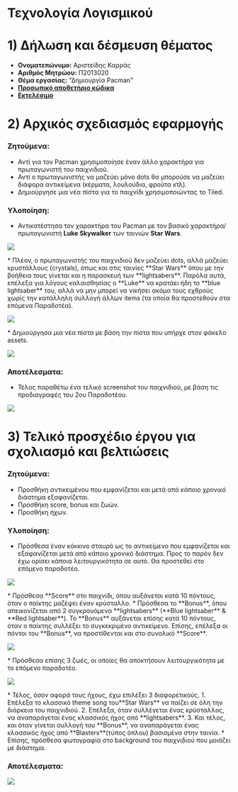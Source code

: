 # Τεχνολογία Λογισμικού 

# 1)	Δήλωση και δέσμευση θέματος
*	**Ονοματεπώνυμο:** Αριστείδης Καρράς
*	**Αριθμός Μητρώου:** Π2013020
*	**Θέμα εργασίας:** "Δημιουργία Pacman"
*	**[Προσωπικό αποθετήριο κώδικα](https://github.com/ArisKarras/pacman "Aris's Repository")**
*	**[Εκτελέσιμο](https://ariskarras.github.io/pacman/pacman.html "Aris's Pacman")**

# 2)	Aρχικός σχεδιασμός εφαρμογής
### Ζητούμενα:
  *	Αντί για τον Pacman χρησιμοποίησε έναν άλλο χαρακτήρα για πρωταγωνιστή του παιχνιδιού.
  *	Αντί ο πρωταγωνιστής να μαζεύει μόνο dots θα μπορούσε να μαζεύει διάφορα αντικείμενα (κέρματα, λουλούδια, φρούτα κτλ).
  *	Δημιούργησε μια νέα πίστα για το παιχνίδι χρησιμοποιώντας το Tiled.

### Υλοποίηση:
  * Αντικατέστησα τον χαρακτήρα του Pacman με τον βασικό χαρακτήρα/πρωταγωνιστή **Luke Skywalker** των ταινιών **Star Wars**.
  <p align="left">
      <img src="https://cloud.githubusercontent.com/assets/17282953/26609011/579a84fe-45a7-11e7-8d5a-44459a5c6d66.png">
  </p>
  * Πλέον, ο πρωταγωνιστής του παιχνιδιού δεν μαζεύει dots, αλλά μαζεύει κρυστάλλους (crystals), όπως και στις ταινίες **Star Wars** όπου με την βοήθεια τους γίνεται και η παρασκευή των **lightsabers**. Παρόλα αυτά, επέλεξα για λόγους καλαισθησίας ο **Luke** να κρατάει ήδη το **blue lightsaber** του, αλλά να μην μπορεί να νικήσει ακόμα τους εχθρούς χωρίς την κατάλληλη συλλογή άλλων items (τα οποία θα προστεθούν στα επόμενα Παραδοτέα).    

  <p align="left">
      <img src="https://cloud.githubusercontent.com/assets/17282953/26609036/78cd5764-45a7-11e7-98d3-c39f39b7de08.png">
  </p>
  * Δημιούργησα μια νέα πίστα με βάση την πίστα που υπήρχε στον φάκελο assets.
  
 <p align="left">
      <img src="https://cloud.githubusercontent.com/assets/17282953/26609060/9a6bb15e-45a7-11e7-8b71-e64e80445cf9.png">
 </p>

### Αποτέλεσματα:
  * Τέλος παραθέτω ένα τελικό screenshot του παιχνιδιού, με βάση τις προδιαγραφές του 2ου Παραδοτέου.

<p align="left">
      <img src="https://cloud.githubusercontent.com/assets/17282953/26609076/b6931e08-45a7-11e7-8562-800b112118ad.png">
</p>

# 3) Τελικό προσχέδιο έργου για σχολιασμό και βελτιώσεις 
### Ζητούμενα:
  * Προσθήκη αντικειμένου που εμφανίζεται και μετά από κάποιο χρονικό διάστημα εξαφανίζεται.
  * Προσθήκη score, bonus και ζωών.
  * Προσθήκη ήχων.
  
 ### Υλοποίηση:
  * Πρόσθεσα έναν κόκκινο σταυρό ως το αντικείμενο που εμφανίζεται και εξαφανίζεται μετά από κάποιο χρονικό διάστημα. Προς το παρόν δεν έχω ορίσει κάποια λειτουργικότητα σε αυτό. Θα προστεθεί στο επόμενο παραδοτέο.
<p align="left">
      <img src="https://cloud.githubusercontent.com/assets/17282953/26609086/ca62bc40-45a7-11e7-9ad5-2ba0d3cd29f5.png">
</p>
  * Πρόσθεσα **Score** στο παιχνίδι, όπου αυξάνεται κατά 10 πόντους, όταν ο παίκτης μαζέψει έναν κρύσταλλο. 
  * Πρόσθεσα το **Bonus**, όπου απεικονίζεται από 2 συγκρουόμενα **lightsabers** (**Blue lightsaber** & **Red lightsaber**). Το **Bonus** αυξάνεται επίσης κατά 10 πόντους, όταν ο παίκτης συλλέξει το συγκεκριμένο αντικείμενο. Επίσης, επέλεξα οι πόντοι του **Bonus**, να προστίθενται και στο συνολικό **Score**.
<p align="left">
      <img src="https://cloud.githubusercontent.com/assets/17282953/26609112/0650bd06-45a8-11e7-90de-1afa605e01a7.png">
</p>
  * Πρόσθεσα επίσης 3 ζωές, οι οποίες θα αποκτήσουν λειτουργικότητα με το επόμενο παραδοτέο.
<p align="left">
      <img src="https://cloud.githubusercontent.com/assets/17282953/26609124/171cdc46-45a8-11e7-8bf0-377afb030657.png">
</p>
  * Τέλος, όσον αφορά τους ήχους, έχω επιλέξει 3 διαφορετικούς.
    1. Επέλεξα το κλασσικό theme song του**Star Wars** να παίζει σε όλη την διάρκεια του παιχνιδιού.
    2. Επέλεξα, όταν συλλέγεται ένας κρύσταλλος, να αναπαράγεται ένας κλασσικός ήχος από **lightsabers**.
    3. Και τέλος, και όταν γίνεται συλλογή του **Bonus**, να αναπαράγεται ένας κλασσικός ήχος από **Blasters**(τύπος όπλου) βασισμένα στην ταινία.  
  * Επίσης, πρόσθεσα φωτογραφία στο background του παιχνιδιού που μοιάζει με διάστημα.
 
### Αποτέλεσματα:
  
<p align="left">
      <img src="https://cloud.githubusercontent.com/assets/17282953/26609133/291348fe-45a8-11e7-8a34-c6cd271086ba.png">
</p>
